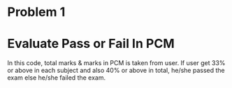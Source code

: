 # Problem 1
# Evaluate Pass or Fail In PCM

In this code, total marks & marks in PCM is taken from user. If user get 33% or above in each subject and also 40% or above in total, he/she passed the exam else he/she failed the exam.
